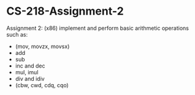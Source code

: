 # CS-218-Assignment-2
Assignment 2: (x86) implement and perform basic arithmetic operations such as:
-	(mov, movzx, movsx)
-	add
-	sub
-	inc and dec
-	mul, imul
-	div and idiv
-	(cbw, cwd, cdq, cqo)

